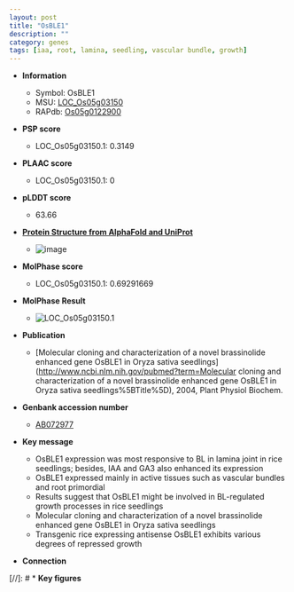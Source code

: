 ```yaml
---
layout: post
title: "OsBLE1"
description: ""
category: genes
tags: [iaa, root, lamina, seedling, vascular bundle, growth]
---
```


* **Information**  
    + Symbol: OsBLE1  
    + MSU: [LOC_Os05g03150](http://rice.plantbiology.msu.edu/cgi-bin/ORF_infopage.cgi?orf=LOC_Os05g03150)  
    + RAPdb: [Os05g0122900](http://rapdb.dna.affrc.go.jp/viewer/gbrowse_details/irgsp1?name=Os05g0122900)  

* **PSP score**  
    + LOC_Os05g03150.1: 0.3149 

* **PLAAC score**  
    + LOC_Os05g03150.1: 0 

* **pLDDT score**
    + 63.66

* **[Protein Structure from AlphaFold and UniProt](https://www.uniprot.org/uniprotkb/Q75L86/entry#structure)**
    + ![image](https://ricepsp.github.io/images/Q7/AF-Q75L86-F1.png)

* **MolPhase score**
    + LOC_Os05g03150.1: 0.69291669

* **MolPhase Result**
    + ![LOC_Os05g03150.1](https://304243504.github.io/Pictures/LOC_Os05g/LOC_Os05g03150.1.png)

* **Publication**  
    + [Molecular cloning and characterization of a novel brassinolide enhanced gene OsBLE1 in Oryza sativa seedlings](http://www.ncbi.nlm.nih.gov/pubmed?term=Molecular cloning and characterization of a novel brassinolide enhanced gene OsBLE1 in Oryza sativa seedlings%5BTitle%5D), 2004, Plant Physiol Biochem.

* **Genbank accession number**  
    + [AB072977](http://www.ncbi.nlm.nih.gov/nuccore/AB072977)

* **Key message**  
    + OsBLE1 expression was most responsive to BL in lamina joint in rice seedlings; besides, IAA and GA3 also enhanced its expression
    + OsBLE1 expressed mainly in active tissues such as vascular bundles and root primordial
    + Results suggest that OsBLE1 might be involved in BL-regulated growth processes in rice seedlings
    + Molecular cloning and characterization of a novel brassinolide enhanced gene OsBLE1 in Oryza sativa seedlings
    + Transgenic rice expressing antisense OsBLE1 exhibits various degrees of repressed growth

* **Connection**  

[//]: # * **Key figures**  


